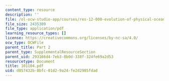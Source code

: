 ```yaml
---
content_type: resource
description: ''
file: /ol-ocw-studio-app/courses/res-12-000-evolution-of-physical-oceanography-spring-2007/d057432b8bfc01d29a24fe2d2985fdad_101104.pdf
file_size: 2435309
file_type: application/pdf
learning_resource_types: []
license: https://creativecommons.org/licenses/by-nc-sa/4.0/
ocw_type: OCWFile
parent_title: Part 2
parent_type: SupplementalResourceSection
parent_uid: 293166d4-7eb3-8b0d-338f-324fe69a2d53
resourcetype: Document
title: 101104.pdf
uid: d057432b-8bfc-01d2-9a24-fe2d2985fdad
---
```

